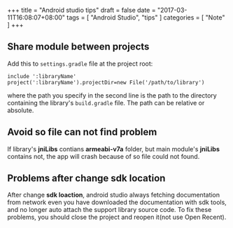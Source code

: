 +++
title = "Android studio tips"
draft = false
date = "2017-03-11T16:08:07+08:00"
tags = [ "Android Studio", "tips" ]
categories = [ "Note" ]
+++

## Share module between projects  
Add this to `settings.gradle` file at the project root: 

    include ':libraryName' 
    project(':libraryName').projectDir=new File('/path/to/library')

where the path you specify in the second line is the path to the directory containing the library's `build.gradle` file. The path can be relative or absolute.

## Avoid so file can not find problem  
If library's **jniLibs** contians **armeabi-v7a** folder, but main module's **jniLibs** contains not, the app will crash because of so file could not found.

## Problems after change sdk location  
After change **sdk loaction**, android studio always fetching documentation from network even you have downloaded the documentation with sdk tools, and no longer auto attach the support library source code. To fix these problems, you should close the project and reopen it(not use Open Recent).
